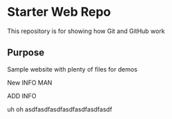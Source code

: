 # Starter Web Repo

This repository is for showing how Git and GitHub work

## Purpose

Sample website with plenty of files for demos

New INFO MAN

ADD INFO

uh oh asdfasdfasdfasdfasdfasdfasdf